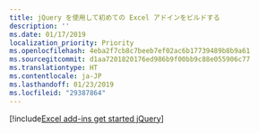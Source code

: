 ```yaml
---
title: jQuery を使用して初めての Excel アドインをビルドする
description: ''
ms.date: 01/17/2019
localization_priority: Priority
ms.openlocfilehash: 4eba2f7cb8c7beeb7ef02ac6b17739489b8b9a61
ms.sourcegitcommit: d1aa7201820176ed986b9f00bb9c88e055906c77
ms.translationtype: HT
ms.contentlocale: ja-JP
ms.lasthandoff: 01/23/2019
ms.locfileid: "29387864"
---
```

[!include[Excel add-ins get started jQuery](../includes/file-get-started-excel-jquery.md)]
